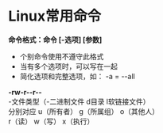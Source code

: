 # Linux常用命令
**命令格式：命令 [-选项] [参数]**
- 个别命令使用不遵守此格式
- 当有多个选项时，可以写在一起
- 简化选项和完整选项，如： -a = --all

**-rw-r--r--** <br/>
-文件类型（-二进制文件 d目录 l软链接文件） <br/>
分别对应 u（所有者） g（所属组） o（其他人） <br/>
r（读） w（写） x（执行）